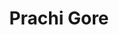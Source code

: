 ---
title: Prachi Gore
description: Member
collections: ["members>2025", "design_team"]
tags: ["design"]
previewimage: /static/images/members/PrachiGore.jpeg
customFields:
    - Linkedin: https://www.linkedin.com/in/prachi-gore-604416294/
    - Github: https://github.com/cigi10
    - Link: "https://cigi.vachmi.com"
---